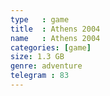 ```yaml
---
type   : game
title  : Athens 2004
name   : Athens 2004
categories: [game]
size: 1.3 GB
genre: adventure
telegram : 83
---
```



